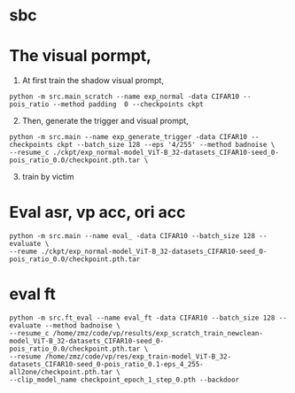 # sbc

# The visual pormpt,

1. At first train the shadow visual prompt,
```shell
python -m src.main_scratch --name exp_normal -data CIFAR10 --pois_ratio --method padding  0 --checkpoints ckpt
```


2. Then, generate the trigger and visual prompt,
```shell
python -m src.main --name exp_generate_trigger -data CIFAR10 --checkpoints ckpt --batch_size 128 --eps '4/255' --method badnoise \
--resume_c ./ckpt/exp_normal-model_ViT-B_32-datasets_CIFAR10-seed_0-pois_ratio_0.0/checkpoint.pth.tar \
```

3. train by victim


# Eval asr, vp acc, ori acc
```shell
python -m src.main --name eval_ -data CIFAR10 --batch_size 128 --evaluate \
--reume ./ckpt/exp_normal-model_ViT-B_32-datasets_CIFAR10-seed_0-pois_ratio_0.0/checkpoint.pth.tar
```

# eval ft
```shell
python -m src.ft_eval --name eval_ft -data CIFAR10 --batch_size 128 --evaluate --method badnoise \
--resume_c /home/zmz/code/vp/results/exp_scratch_train_newclean-model_ViT-B_32-datasets_CIFAR10-seed_0-pois_ratio_0.0/checkpoint.pth.tar \
--resume /home/zmz/code/vp/res/exp_train-model_ViT-B_32-datasets_CIFAR10-seed_0-pois_ratio_0.1-eps_4_255-all2one/checkpoint.pth.tar \
--clip_model_name checkpoint_epoch_1_step_0.pth --backdoor

```